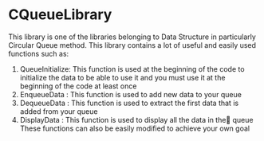# CQueueLibrary
This library is one of the libraries belonging to Data Structure in particularly Circular Queue method.
This library contains a lot of useful and easily used functions such as:
1. QueueInitialize: This function is used at the beginning of the code to initialize the data to be able to use it and you must use it at the beginning of the code at least once
2. EnqueueData    : This function is used to add new data to your queue
3. DequeueData    : This function is used to extract the first data that is added from your queue
4. DisplayData    : This function is used to display all the data in the َqueue
These functions can also be easily modified to achieve your own goal
